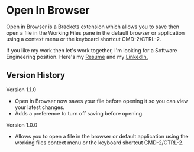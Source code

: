 # Open In Browser
Open in Browser is a Brackets extension which allows you to save then open a file in the Working Files pane in the default browser or application using a context menu or the keyboard shortcut CMD-2/CTRL-2.


If you like my work then let's work together, I'm looking for a Software Engineering position. Here's my [Resume](https://u.nu/2w8t) and my [LinkedIn.](https://www.linkedin.com/in/justin-strong-a68b72119/)


## Version History
Version 1.1.0
* Open in Browser now saves your file before opening it so you can view your latest changes.
* Adds a preference to turn off saving before opening.

Version 1.0.0
* Allows you to open a file in the browser or default application using the working files context menu or the keyboard shortcut CMD-2/CTRL-2.
